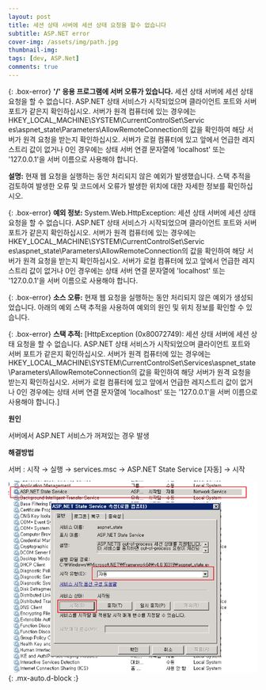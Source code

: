 ```yaml
---
layout: post
title: 세션 상태 서버에 세션 상태 요청을 할수 없습니다
subtitle: ASP.NET error
cover-img: /assets/img/path.jpg
thumbnail-img: 
tags: [dev, ASP.Net]
comments: true
---
```


{: .box-error}
**'/' 응용 프로그램에 서버 오류가 있습니다.**
세션 상태 서버에 세션 상태 요청을 할 수 없습니다. ASP.NET 상태 서비스가 시작되었으며 클라이언트 포트와 서버 포트가 같은지 확인하십시오.
서버가 원격 컴퓨터에 있는 경우에는 HKEY_LOCAL_MACHINE\SYSTEM\CurrentControlSet\Servic
es\aspnet_state\Parameters\AllowRemoteConnection의 값을 확인하여 해당 서버가 원격 요청을 받는지 확인하십시오. 서버가 로컬 컴퓨터에 있고 앞에서 언급한 레지스트리 값이 없거나 0인 경우에는 상태 서버 연결 문자열에 'localhost' 또는 '127.0.0.1'을 서버 이름으로 사용해야 합니다.

**설명:** 현재 웹 요청을 실행하는 동안 처리되지 않은 예외가 발생했습니다. 스택 추적을 검토하여 발생한 오류 및 코드에서 오류가 발생한 위치에 대한 자세한 정보를 확인하십시오.

{: .box-error}
**예외 정보:** System.Web.HttpException: 세션 상태 서버에 세션 상태 요청을 할 수 없습니다. ASP.NET 상태 서비스가 시작되었으며 클라이언트 포트와 서버 포트가 같은지 확인하십시오.
서버가 원격 컴퓨터에 있는 경우에는 HKEY_LOCAL_MACHINE\SYSTEM\CurrentControlSet\Servic
es\aspnet_state\Parameters\AllowRemoteConnection의 값을 확인하여 해당 서버가 원격 요청을 받는지 확인하십시오. 서버가 로컬 컴퓨터에 있고 앞에서 언급한 레지스트리 값이 없거나 0인 경우에는 상태 서버 연결 문자열에 'localhost' 또는 '127.0.0.1'을 서버 이름으로 사용해야 합니다.


{: .box-error}
**소스 오류:** 현재 웹 요청을 실행하는 동안 처리되지 않은 예외가 생성되었습니다. 아래의 예외 스택 추적을 사용하여 예외의 원인 및 위치 정보를 확인할 수 있습니다.


{: .box-error}
**스택 추적:** [HttpException (0x80072749): 세션 상태 서버에 세션 상태 요청을 할 수 없습니다. ASP.NET 상태 서비스가 시작되었으며 클라이언트 포트와 서버 포트가 같은지 확인하십시오. 서버가 원격 컴퓨터에 있는 경우에는 HKEY_LOCAL_MACHINE\SYSTEM\CurrentControlSet\Services\aspnet_state\Parameters\AllowRemoteConnection의 값을 확인하여 해당 서버가 원격 요청을 받는지 확인하십시오. 서버가 로컬 컴퓨터에 있고 앞에서 언급한 레지스트리 값이 없거나 0인 경우에는 상태 서버 연결 문자열에 'localhost' 또는 '127.0.0.1'을 서버 이름으로 사용해야 합니다.]

**원인**

서버에서 ASP.NET 서비스가 꺼져있는 경우 발생

**해결방법**

서버 : 시작 → 실행 → services.msc → ASP.NET State Service [자동] → 시작

![error](/assets/img/post/error1.png){: .mx-auto.d-block :}
